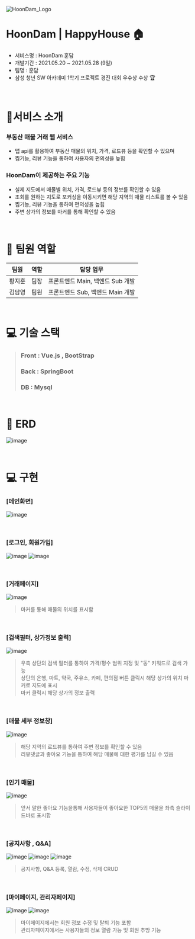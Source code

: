 ![HoonDam_Logo](https://user-images.githubusercontent.com/78480984/136928200-d37d0d1b-7b8c-4cb1-9d4d-a0df926dfcd5.png)

# HoonDam | HappyHouse 🏠

- 서비스명 : HoonDam 훈담
- 개발기간 : 2021.05.20 ~ 2021.05.28 (9일)
- 팀명 : 훈담
- 삼성 청년 SW 아카데미 1학기 프로젝트 경진 대회 우수상 수상 🏆
<br>

# 📌서비스 소개

   ### 부동산 매물 거래 웹 서비스
   - 맵 api를 활용하여 부동산 매물의 위치, 가격, 로드뷰 등을 확인할 수 있으며
   - 찜기능, 리뷰 기능을 통하여 사용자의 편의성을 높힘 

  ### HoonDam이 제공하는 주요 기능
  - 실제 지도에서 매물별 위치, 가격, 로드뷰 등의 정보를 확인할 수 있음
  - 조회를 원하는 지도로 포커싱을 이동시키면 해당 지역의 매물 리스트를 볼 수 있음
  - 찜기능, 리뷰 기능을 통하여 편의성을 높힘
  - 주변 상가의 정보를 마커를 통해 확인할 수 있음

<br>

# 👩 팀원 역할
| 팀원 | 역할 | 담당 업무
| ------ | ------ | ------ |
| 황지훈 | 팀장 | 프론트엔드 Main, 백엔드 Sub 개발 |
| 김담영 | 팀원 | 프론트엔드 Sub, 백엔드 Main 개발 |

<br>

# 💻 기술 스택
> ### Front : Vue.js , BootStrap
> ### Back : SpringBoot
> ### DB : Mysql

<br>

# 💾 ERD
![image](https://user-images.githubusercontent.com/78480984/136929343-fe402839-c6af-49c4-9a4a-606c9e006f3e.png)

<br>

# 💻 구현

### [메인화면]
![image](https://user-images.githubusercontent.com/78480984/136930028-a8d91d9b-f296-4762-bdc5-4b40b66c8631.png)

<br>

### [로그인, 회원가입]
![image](https://user-images.githubusercontent.com/78480984/136930140-3de8b519-760e-40b8-84a2-9480047824d8.png)
![image](https://user-images.githubusercontent.com/78480984/136930166-c6c0e923-062d-499d-99f8-76576e80d9dc.png)

<br>

### [거래페이지]
![image](https://user-images.githubusercontent.com/78480984/136930328-4a96996b-ce44-4e62-9ab1-561baed0ee09.png)

> 마커를 통해 매물의 위치를 표시함

<br>

### [검색필터, 상가정보 출력]
![image](https://user-images.githubusercontent.com/78480984/136930466-bdc3b98d-0d5b-45ef-a37f-17a7f0b04ba6.png)

> 우측 상단의 검색 필터를 통하여 가격/평수 범위 지정 및 "동" 키워드로 검색 가능<br>
> 상단의 은행, 마트, 약국, 주유소, 카페, 편의점 버튼 클릭시 해당 상가의 위치 마커로 지도에 표시<br>
> 마커 클릭시 해당 상가의 정보 출력

<br>

### [매물 세부 정보창]
![image](https://user-images.githubusercontent.com/78480984/136930883-7e853bc4-e714-4742-85d4-adaf0f05c472.png)

> 해당 지역의 로드뷰를 통하여 주변 정보를 확인할 수 있음<br>
> 리뷰댓글과 좋아요 기능을 통하여 해당 매물에 대한 평가를 남길 수 있음

<br>

### [인기 매물]
![image](https://user-images.githubusercontent.com/78480984/136931029-d2bb2137-1bd5-4a06-a073-21578792401f.png)

> 앞서 말한 좋아요 기능을통해 사용자들이 좋아요한 TOP5의 매물을 좌측 슬라이드바로 표시함

<br>

### [공지사항 , Q&A]
![image](https://user-images.githubusercontent.com/78480984/136931185-8e157512-397e-46c4-9302-add97851b301.png)
![image](https://user-images.githubusercontent.com/78480984/136931194-f196a3c4-74de-4b3e-8269-4221d2e60813.png)
![image](https://user-images.githubusercontent.com/78480984/136931224-a0c89323-6616-45b9-a564-31274dca8052.png)

> 공지사항, Q&A 등록, 열람, 수정, 삭제 CRUD 

<br>

### [마이페이지, 관리자페이지]
![image](https://user-images.githubusercontent.com/78480984/136931293-197b48cd-4002-4109-b69e-d8a590e3a5af.png)
![image](https://user-images.githubusercontent.com/78480984/136931307-d8a6f46e-91a1-46ae-854f-73e768652ede.png)

> 마이페이지에서는 회원 정보 수정 및 탈퇴 기능 포함<br>
> 관리자페이지에서는 사용자들의 정보 열람 가능 및 회원 추방 기능 

<br>



